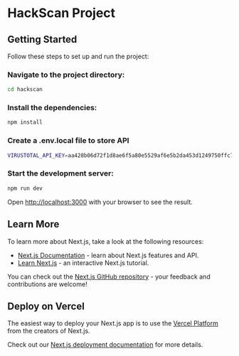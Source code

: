 # HackScan Project

## Getting Started

Follow these steps to set up and run the project:

### Navigate to the project directory:

```bash
cd hackscan
```

### Install the dependencies:

```bash
npm install
```

### Create a .env.local file to store API
```bash
VIRUSTOTAL_API_KEY=aa428b06d72f1d8ae6f5a80e5529af6e5b2da453d1249750ffc7e5150c97e814
```

### Start the development server:

```bash
npm run dev
```

Open [http://localhost:3000](http://localhost:3000) with your browser to see the result.

## Learn More

To learn more about Next.js, take a look at the following resources:

- [Next.js Documentation](https://nextjs.org/docs) - learn about Next.js features and API.
- [Learn Next.js](https://nextjs.org/learn) - an interactive Next.js tutorial.

You can check out the [Next.js GitHub repository](https://github.com/vercel/next.js/) - your feedback and contributions are welcome!

## Deploy on Vercel

The easiest way to deploy your Next.js app is to use the [Vercel Platform](https://vercel.com/) from the creators of Next.js.

Check out our [Next.js deployment documentation](https://nextjs.org/docs/deployment) for more details.
